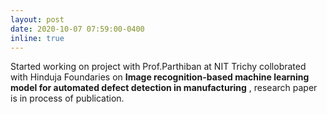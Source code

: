 ```yaml
---
layout: post
date: 2020-10-07 07:59:00-0400
inline: true
---
```


Started working on project with Prof.Parthiban at NIT Trichy collobrated with Hinduja Foundaries on **Image recognition-based machine learning model for automated defect detection in manufacturing** , research paper is in process of publication. 

